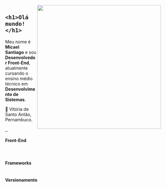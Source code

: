 <img width="400px" align="right" src="https://github-readme-stats.vercel.app/api?username=micaelsantiago&show_icons=true&theme=dracula&include_all_commits=true&count_private=true"/>


## `<h1>Olá mundo!</h1>`

<div align="left">
  <p>
    Meu nome é <strong>Micael Santiago</strong> e sou <strong>Desenvolvedor Front-End</strong>, atualmente cursando o ensino médio técnico em <strong>Desenvolvimento de Sistemas</strong>.
  </p>

  <p>
    📌 Vitória de Santo Antão, Pernambuco.
  </p>
  
   <a href="mailto:#" target="_blank">
    <img src="https://img.shields.io/badge/Gmail-D14836?style=for-the-badge&logo=gmail&logoColor=white" alt="">
   </a>
   <a href="https://www.instagram.com/m.santiago._/" target="_blank">
     <img src="https://img.shields.io/badge/Instagram-E4405F?style=for-the-badge&logo=instagram&logoColor=white" alt="">
   </a>
    <a href="https://www.linkedin.com/in/micael-santiago-959830210/" target="_blank">
      <img src="https://img.shields.io/badge/LinkedIn-0077B5?style=for-the-badge&logo=linkedin&logoColor=white" alt="">
    </a>
</div>

#### Front-End
<div align="left">
  <img src="https://img.shields.io/badge/HTML5-E34F26?logo=html5&logoColor=white&style=for-the-badge" alt="">
  <img src="https://img.shields.io/badge/CSS3-1572B6?logo=css3&logoColor=white&style=for-the-badge" alt="">
  <img src="https://img.shields.io/badge/JavaScript-F7DF1E?logo=javascript&logoColor=white&style=for-the-badge" alt="">
</div>

#### Frameworks
<div align="left">
  <img src="https://img.shields.io/badge/Tailwind_CSS-FFFFFF?logo=tailwindcss&logoColor=blue&style=for-the-badge" alt="">
</div>

#### Versionamento
<div align="left">
  <img src="https://img.shields.io/badge/Git-F05032?logo=git&logoColor=white&style=for-the-badge" alt="">
  <img src="https://img.shields.io/badge/Github-181717?logo=github&logoColor=white&style=for-the-badge" alt="">
</div>
